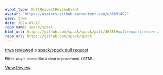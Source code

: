 ```yaml
---
event_type: PullRequestReviewEvent
avatar: "https://avatars.githubusercontent.com/u/660149?"
user: trws
date: 2024-09-17
repo_name: spack/spack
html_url: https://github.com/spack/spack/pull/46385#pullrequestreview-2308101325
repo_url: https://github.com/spack/spack
---
```


<a href='https://github.com/trws' target='_blank'>trws</a> <a href='https://github.com/spack/spack/pull/46385#pullrequestreview-2308101325' target='_blank'>reviewed</a> a <a href='https://github.com/spack/spack/pull/46385' target='_blank'>spack/spack pull request</a>

<small>Either way it seems like a clear improvement.  LGTM!...</small>

<a href='https://github.com/spack/spack/pull/46385#pullrequestreview-2308101325' target='_blank'>View Review</a>